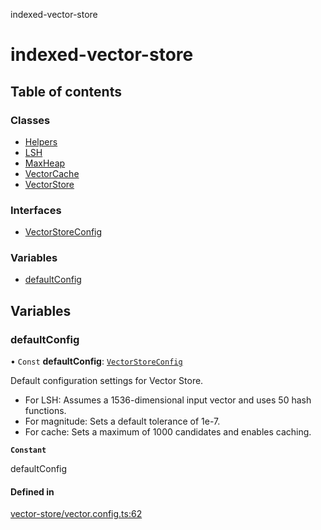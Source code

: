 indexed-vector-store

# indexed-vector-store

## Table of contents

### Classes

- [Helpers](classes/Helpers.md)
- [LSH](classes/LSH.md)
- [MaxHeap](classes/MaxHeap.md)
- [VectorCache](classes/VectorCache.md)
- [VectorStore](classes/VectorStore.md)

### Interfaces

- [VectorStoreConfig](interfaces/VectorStoreConfig.md)

### Variables

- [defaultConfig](README.md#defaultconfig)

## Variables

### defaultConfig

• `Const` **defaultConfig**: [`VectorStoreConfig`](interfaces/VectorStoreConfig.md)

Default configuration settings for Vector Store.
- For LSH: Assumes a 1536-dimensional input vector and uses 50 hash functions.
- For magnitude: Sets a default tolerance of 1e-7.
- For cache: Sets a maximum of 1000 candidates and enables caching.

**`Constant`**

defaultConfig

#### Defined in

[vector-store/vector.config.ts:62](https://github.com/danielivanovz/indexed-vector-store/blob/01a8e5f/src/vector-store/vector.config.ts#L62)
